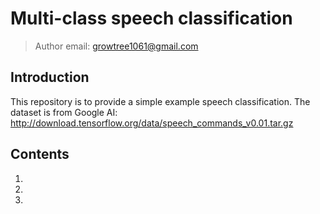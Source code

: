 # Multi-class speech classification
> Author email: growtree1061@gmail.com
## Introduction
This repository is to provide a simple example speech classification. The dataset is from Google AI: http://download.tensorflow.org/data/speech_commands_v0.01.tar.gz
## Contents
1. 
2. 
3.
